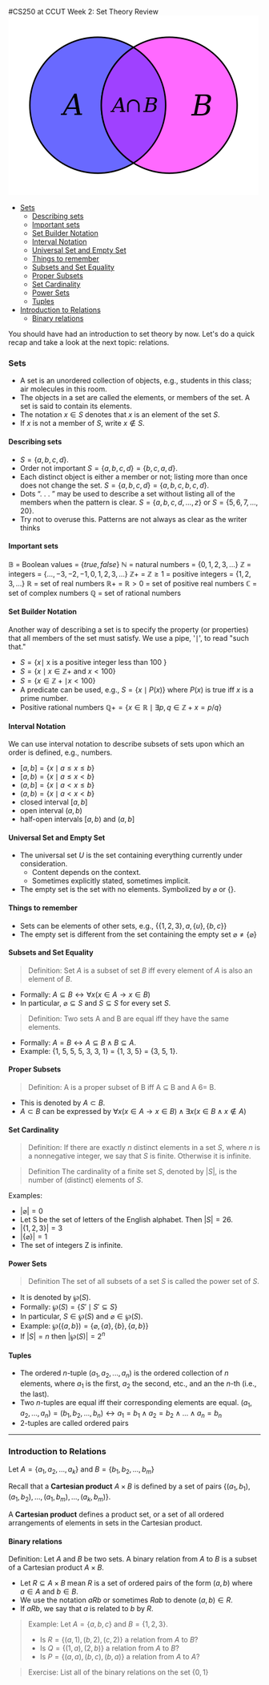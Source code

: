 #CS250 at CCUT Week 2: Set Theory Review
![Intersection](SetTheory.png)


<!-- @import "[TOC]" {cmd="toc" depthFrom=2 depthTo=4 orderedList=false} -->
<!-- code_chunk_output -->

* [Sets](#sets)
	* [Describing sets](#describing-sets)
	* [Important sets](#important-sets)
	* [Set Builder Notation](#set-builder-notation)
	* [Interval Notation](#interval-notation)
	* [Universal Set and Empty Set](#universal-set-and-empty-set)
	* [Things to remember](#things-to-remember)
	* [Subsets and Set Equality](#subsets-and-set-equality)
	* [Proper Subsets](#proper-subsets)
	* [Set Cardinality](#set-cardinality)
	* [Power Sets](#power-sets)
	* [Tuples](#tuples)
* [Introduction to Relations](#introduction-to-relations)
	* [Binary relations](#binary-relations)

<!-- /code_chunk_output -->


You should have had an introduction to set theory by now. Let's do a quick recap and take a look at the next topic: relations.

### Sets
* A set is an unordered collection of objects, e.g., students in this class; air molecules in this room.
* The objects in a set are called the elements, or members of the set. A set is said to contain its elements.
* The notation $x \in S$ denotes that $x$ is an element of the set $S$.
* If $x$ is not a member of $S$, write $x \notin S$.

#### Describing sets
* $S = \{a, b, c, d\}$.
* Order not important $S = \{a, b, c, d\} = \{b, c, a, d\}$.
* Each distinct object is either a member or not; listing more than once does not change the set. $S = \{a, b, c, d\} = \{a, b, c, b, c, d\}$.
* Dots “. . . ” may be used to describe a set without listing all of the members when the pattern is clear. $S = \{a, b, c, d, . . . , z\}$ or $S = \{5, 6, 7, . . . , 20\}$.
* Try not to overuse this. Patterns are not always as clear as the writer thinks

#### Important sets
$\mathbb{B}$ = Boolean values = $\{true, false\}$
$\mathbb{N}$ = natural numbers = $\{0, 1, 2, 3, . . . \}$
$\mathbb{Z}$ = integers = $\{. . . , -3, -2, -1, 0, 1, 2, 3, . . . \}$
$\mathbb{Z}+$ = $\mathbb{Z}\geq 1$ = positive integers = $\{1, 2, 3, . . . \}$
$\mathbb{R}$ = set of real numbers
$\mathbb{R}+$ = $\mathbb{R} > 0$ = set of positive real numbers
$\mathbb{C}$ = set of complex numbers
$\mathbb{Q}$ = set of rational numbers

#### Set Builder Notation
Another way of describing a set is to specify the property (or properties) that all members of the set must satisfy. We use a pipe, '$\mid$', to read "such that."

* $S = \{x \mid$ x is a positive integer less than 100 $\}$
* $S = \{x \mid x \in \mathbb{Z}+$ and $x < 100\}$
* $S = \{x \in \mathbb{Z}+ \mid x < 100\}$
* A predicate can be used, e.g., $S = \{x \mid P(x)\}$ where $P(x)$ is true iff $x$ is a prime number.
* Positive rational numbers $\mathbb{Q}+ = \{x \in \mathbb{R} \mid \exists p, q \in \mathbb{Z}+ x = p/q\}$

#### Interval Notation
We can use interval notation to describe subsets of sets upon which an order is defined, e.g., numbers.
* $[a, b] = \{x \mid a \leq x \leq b\}$
* $[a, b) = \{x \mid a \leq x < b\}$
* $(a, b] = \{x \mid a < x \leq b\}$
* $(a, b) = \{x \mid a < x < b\}$
* closed interval $[a, b]$
* open interval $(a, b)$
* half-open intervals $[a, b)$ and $(a, b]$

#### Universal Set and Empty Set

* The universal set $U$ is the set containing everything currently under consideration.
  * Content depends on the context.
  * Sometimes explicitly stated, sometimes implicit.
* The empty set is the set with no elements.
Symbolized by $\varnothing$ or $\{\}$.

#### Things to remember
* Sets can be elements of other sets, e.g.,
$\{\{1, 2, 3\}, a, \{u\}, \{b, c\}\}$
* The empty set is different from the set containing the empty set $\varnothing \neq \{\varnothing\}$

#### Subsets and Set Equality
>Definition:
Set $A$ is a subset of set $B$ iff every element of $A$ is also an element of
$B$.

* Formally: $A \subseteq B \leftrightarrow \forall x(x \in A \rightarrow x \in B)$
* In particular, $\varnothing \subseteq S$ and $S \subseteq S$ for every set $S$.

>Definition:
Two sets A and B are equal iff they have the same elements.

* Formally: $A = B \leftrightarrow A \subseteq B \land B \subseteq A$.
* Example: {1, 5, 5, 5, 3, 3, 1} = {1, 3, 5} = {3, 5, 1}.

#### Proper Subsets
>Definition:
A is a proper subset of B iff A ⊆ B and A 6= B.

* This is denoted by $A \subset B$.
* $A \subset B$ can be expressed by
$\forall x(x \in A \rightarrow x \in B) \land \exists x(x \in B \land x \notin A)$

#### Set Cardinality
>Definition:
If there are exactly $n$ distinct elements in a set $S$, where $n$ is a nonnegative integer, we say that $S$ is finite. Otherwise it is infinite.

>Definition
The cardinality of a finite set $S$, denoted by $|S|$, is the number of
(distinct) elements of $S$.


Examples:
* $|\varnothing| = 0$
* Let S be the set of letters of the English alphabet. Then $|S| = 26$.
* $|\{1, 2, 3\}| = 3$
* $|\{\varnothing\}| = 1$
* The set of integers Z is infinite.

#### Power Sets

>Definition
The set of all subsets of a set $S$ is called the power set of $S$.

* It is denoted by $\wp (S)$.
* Formally: $\wp(S) = \{S' \mid S' \subseteq S\}$
* In particular, $S \in \wp(S)$ and $\varnothing \in \wp(S)$.
* Example: $\wp(\{a, b\}) = \{\varnothing, \{a\}, \{b\}, \{a, b\}\}$
* If $|S| = n$ then $|\wp(S)| = 2^n$

#### Tuples
* The ordered $n$-tuple $(a_1, a_2, ... , a_n)$ is the ordered collection of $n$ elements, where $a_1$ is the first, $a_2$ the second, etc., and an the $n$-th (i.e., the last).
* Two $n$-tuples are equal iff their corresponding elements are equal.
$(a_1, a_2, ... , a_n) = (b_1, b_2, ... , b_n) \leftrightarrow a_1 = b_1 \land a_2 = b_2 \land ...  \land a_n = b_n$
* 2-tuples are called ordered pairs

------
### Introduction to Relations

Let $A = \{a_1, a_2, ..., a_k\}$ and $B = \{b_1, b_2, ..., b_m\}$

Recall that a **Cartesian product** $A \times B$ is defined by a set of pairs $\{(a_1, b_1), (a_1, b_2), ..., (a_1, b_m), ..., (a_k, b_m)\}$.

A **Cartesian product** defines a product set, or a set of all ordered arrangements of elements in sets in the Cartesian product.

#### Binary relations
Definition: Let $A$ and $B$ be two sets. A binary relation from $A$ to $B$ is a subset of a Cartesian product $A \times B$.

* Let $R \subseteq A \times B$ mean $R$ is a set of ordered pairs of the form $(a, b)$ where $a \in A$ and $b \in B$.
* We use the notation $aRb$ or sometimes $Rab$ to denote $(a, b) \in R$.
* If $aRb$, we say that $a$ is related to $b$ by $R$.

>Example: Let $A=\{a, b, c\}$ and $B = \{1, 2, 3\}$.
> * Is $R = \{(a, 1), (b, 2), (c, 2)\}$ a relation from $A$ to $B$?
> * Is $Q = \{(1, a), (2, b)\}$ a relation from $A$ to $B$?
> * Is $P = \{(a, a), (b, c), (b, a)\}$ a relation from $A$ to $A$?

> Exercise: List all of the binary relations on the set $\{0, 1\}$
